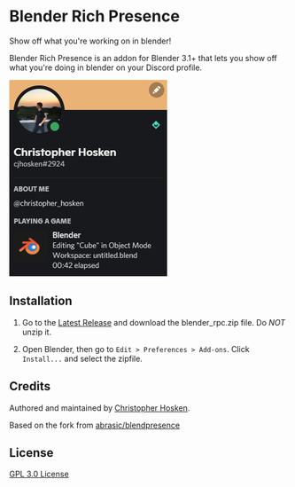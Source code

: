 # Blender Rich Presence

Show off what you're working on in blender!

Blender Rich Presence is an addon for Blender 3.1+ that lets you show off what you're doing in blender on your Discord profile.

![Example](docs/presence_a.png)

## Installation

1. Go to the [Latest Release](../../releases/latest) and download the blender_rpc.zip file. Do *NOT* unzip it.

2. Open Blender, then go to `Edit > Preferences > Add-ons`. Click `Install...` and select the zipfile.

## Credits

Authored and maintained by [Christopher Hosken](https://github.com/Christopher-Hosken).

Based on the fork from [abrasic/blendpresence](https://github.com/abrasic/blendpresence)


## License
[GPL 3.0 License](http://www.gnu.org/licenses/gpl-3.0.html)